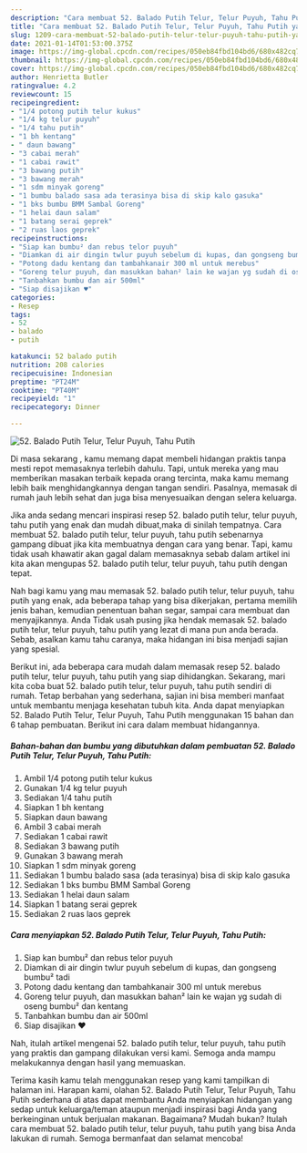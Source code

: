 ```yaml
---
description: "Cara membuat 52. Balado Putih Telur, Telur Puyuh, Tahu Putih yang enak Untuk Jualan"
title: "Cara membuat 52. Balado Putih Telur, Telur Puyuh, Tahu Putih yang enak Untuk Jualan"
slug: 1209-cara-membuat-52-balado-putih-telur-telur-puyuh-tahu-putih-yang-enak-untuk-jualan
date: 2021-01-14T01:53:00.375Z
image: https://img-global.cpcdn.com/recipes/050eb84fbd104bd6/680x482cq70/52-balado-putih-telur-telur-puyuh-tahu-putih-foto-resep-utama.jpg
thumbnail: https://img-global.cpcdn.com/recipes/050eb84fbd104bd6/680x482cq70/52-balado-putih-telur-telur-puyuh-tahu-putih-foto-resep-utama.jpg
cover: https://img-global.cpcdn.com/recipes/050eb84fbd104bd6/680x482cq70/52-balado-putih-telur-telur-puyuh-tahu-putih-foto-resep-utama.jpg
author: Henrietta Butler
ratingvalue: 4.2
reviewcount: 15
recipeingredient:
- "1/4 potong putih telur kukus"
- "1/4 kg telur puyuh"
- "1/4 tahu putih"
- "1 bh kentang"
- " daun bawang"
- "3 cabai merah"
- "1 cabai rawit"
- "3 bawang putih"
- "3 bawang merah"
- "1 sdm minyak goreng"
- "1 bumbu balado sasa ada terasinya bisa di skip kalo gasuka"
- "1 bks bumbu BMM Sambal Goreng"
- "1 helai daun salam"
- "1 batang serai geprek"
- "2 ruas laos geprek"
recipeinstructions:
- "Siap kan bumbu² dan rebus telor puyuh"
- "Diamkan di air dingin twlur puyuh sebelum di kupas, dan gongseng bumbu² tadi"
- "Potong dadu kentang dan tambahkanair 300 ml untuk merebus"
- "Goreng telur puyuh, dan masukkan bahan² lain ke wajan yg sudah di oseng bumbu² dan kentang"
- "Tanbahkan bumbu dan air 500ml"
- "Siap disajikan ♥️"
categories:
- Resep
tags:
- 52
- balado
- putih

katakunci: 52 balado putih 
nutrition: 208 calories
recipecuisine: Indonesian
preptime: "PT24M"
cooktime: "PT40M"
recipeyield: "1"
recipecategory: Dinner

---
```



![52. Balado Putih Telur, Telur Puyuh, Tahu Putih](https://img-global.cpcdn.com/recipes/050eb84fbd104bd6/680x482cq70/52-balado-putih-telur-telur-puyuh-tahu-putih-foto-resep-utama.jpg)

Di masa  sekarang , kamu memang dapat membeli hidangan praktis tanpa mesti repot memasaknya terlebih dahulu. Tapi, untuk mereka yang mau memberikan masakan terbaik kepada orang tercinta, maka kamu memang lebih baik menghidangkannya dengan tangan sendiri. Pasalnya, memasak di rumah jauh lebih sehat dan juga bisa menyesuaikan dengan selera keluarga.

Jika anda sedang mencari inspirasi resep 52. balado putih telur, telur puyuh, tahu putih yang enak dan mudah dibuat,maka di sinilah tempatnya. Cara membuat 52. balado putih telur, telur puyuh, tahu putih  sebenarnya gampang dibuat jika kita membuatnya dengan cara yang benar. Tapi, kamu tidak usah khawatir akan gagal dalam memasaknya 
sebab dalam artikel ini kita akan mengupas 52. balado putih telur, telur puyuh, tahu putih dengan tepat.  



Nah bagi kamu yang mau memasak 52. balado putih telur, telur puyuh, tahu putih yang enak, ada beberapa tahap yang bisa dikerjakan, pertama memilih jenis bahan, kemudian penentuan bahan segar, sampai cara membuat dan menyajikannya. Anda Tidak usah pusing jika hendak memasak 52. balado putih telur, telur puyuh, tahu putih yang lezat di mana pun anda berada. Sebab, asalkan kamu  tahu caranya, maka hidangan ini bisa menjadi sajian yang spesial.

Berikut ini, ada beberapa cara mudah dalam memasak resep 52. balado putih telur, telur puyuh, tahu putih yang siap dihidangkan. Sekarang, mari kita coba buat 52. balado putih telur, telur puyuh, tahu putih sendiri di rumah. Tetap berbahan yang sederhana, sajian ini bisa memberi manfaat untuk membantu menjaga kesehatan tubuh kita. Anda dapat menyiapkan 52. Balado Putih Telur, Telur Puyuh, Tahu Putih menggunakan 15 bahan dan 6 tahap pembuatan. Berikut ini cara dalam membuat hidangannya.

<!--inarticleads1-->

##### Bahan-bahan dan bumbu yang dibutuhkan dalam pembuatan 52. Balado Putih Telur, Telur Puyuh, Tahu Putih:

1. Ambil 1/4 potong putih telur kukus
1. Gunakan 1/4 kg telur puyuh
1. Sediakan 1/4 tahu putih
1. Siapkan 1 bh kentang
1. Siapkan  daun bawang
1. Ambil 3 cabai merah
1. Sediakan 1 cabai rawit
1. Sediakan 3 bawang putih
1. Gunakan 3 bawang merah
1. Siapkan 1 sdm minyak goreng
1. Sediakan 1 bumbu balado sasa (ada terasinya) bisa di skip kalo gasuka
1. Sediakan 1 bks bumbu BMM Sambal Goreng
1. Sediakan 1 helai daun salam
1. Siapkan 1 batang serai geprek
1. Sediakan 2 ruas laos geprek




<!--inarticleads2-->

##### Cara menyiapkan 52. Balado Putih Telur, Telur Puyuh, Tahu Putih:

1. Siap kan bumbu² dan rebus telor puyuh
1. Diamkan di air dingin twlur puyuh sebelum di kupas, dan gongseng bumbu² tadi
1. Potong dadu kentang dan tambahkanair 300 ml untuk merebus
1. Goreng telur puyuh, dan masukkan bahan² lain ke wajan yg sudah di oseng bumbu² dan kentang
1. Tanbahkan bumbu dan air 500ml
1. Siap disajikan ♥️




Nah, itulah artikel mengenai  52. balado putih telur, telur puyuh, tahu putih  yang praktis dan gampang dilakukan versi kami. Semoga anda mampu melakukannya dengan hasil yang memuaskan. 

Terima kasih kamu telah menggunakan resep yang kami tampilkan di halaman ini. Harapan kami, olahan  52. Balado Putih Telur, Telur Puyuh, Tahu Putih sederhana di atas dapat membantu Anda menyiapkan hidangan yang sedap untuk keluarga/teman ataupun menjadi inspirasi bagi Anda yang berkeinginan untuk berjualan makanan. Bagaimana? Mudah bukan? Itulah cara membuat 52. balado putih telur, telur puyuh, tahu putih yang bisa Anda lakukan di rumah. Semoga bermanfaat dan selamat mencoba!

